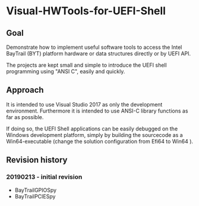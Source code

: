 # Visual-HWTools-for-UEFI-Shell

## Goal
Demonstrate how to implement useful software tools to access
the Intel BayTrail (BYT) platform hardware or data structures directly or
by UEFI API.

The projects are kept small and simple to introduce the UEFI shell
programming using "ANSI C", easily and quickly.

## Approach
It is intended to use Visual Studio 2017 as only the development environment.
Furthermore it is intended to use ANSI-C library functions as far as possible.

If doing so, the UEFI Shell applications can be easily debugged
on the Windows development platform, simply by building the sourcecode
as a Win64-executable (change the solution configuration from Efi64 to Win64 ).


## Revision history
### 20190213 - initial revision
* BayTrailGPIOSpy
* BayTrailPCIESpy